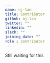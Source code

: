 ```yaml
---
name: nj-lan
title: Contributor
github: nj-lan
twitter: ""
linkedin: ""
slack: ""
joining_date: ""
role : contributor
---
```


Still waiting for this
